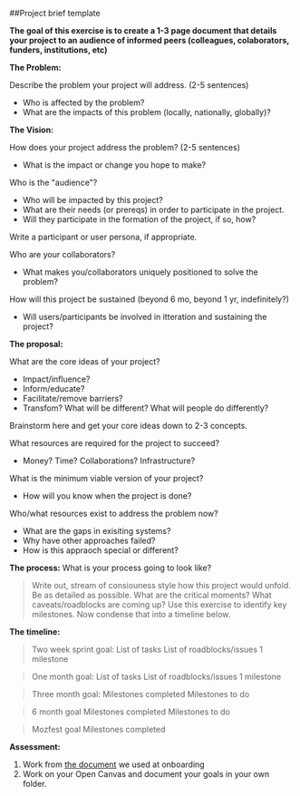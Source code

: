 ##Project brief template

**The goal of this exercise is to create a 1-3 page document that details your project to an audience of informed peers (colleagues, colaborators, funders, institutions, etc)** 

**The Problem:** 

Describe the problem your project will address. (2-5 sentences) 
- Who is affected by the problem?
- What are the impacts of this problem (locally, nationally, globally)?
    
**The Vision:** 
 
How does your project address the problem? (2-5 sentences)
- What is the impact or change you hope to make?
 
Who is the "audience"? 
- Who will be impacted by this project?
- What are their needs (or prereqs) in order to participate in the project.
- Will they participate in the formation of the project, if so, how?
 
Write a participant or user persona, if appropriate.
 
Who are your collaborators? 
- What makes you/collaborators uniquely positioned to solve the problem?

How will this project be sustained (beyond 6 mo, beyond 1 yr, indefinitely?)
- Will users/participants be involved in itteration and sustaining the project?
 
**The proposal:** 
 
What are the core ideas of your project?
- Impact/influence? 
- Inform/educate? 
- Facilitate/remove barriers? 
- Transfom? What will be different? What will people do differently?

Brainstorm here and get your core ideas down to 2-3 concepts. 
  
What resources are required for the project to succeed?
- Money? Time? Collaborations? Infrastructure?
 
What is the minimum viable version of your project?
- How will you know when the project is done?
 
Who/what resources exist to address the problem now?
- What are the gaps in exisiting systems? 
- Why have other approaches failed?
- How is this appraoch special or different?
 
**The process:** 
What is your process going to look like? 
 > Write out, stream of consiouness style how this project would unfold. Be as detailed as possible. What are the critical moments? What caveats/roadblocks are coming up? Use this exercise to identify key milestones. Now condense that into a timeline below. 
 
**The timeline:** 
 > Two week sprint goal:
    List of tasks
    List of roadblocks/issues
    1 milestone
    
 > One month goal: 
    List of tasks
    List of roadblocks/issues
    1 milestone
    
 > Three month goal:
    Milestones completed
    Milestones to do
    
 > 6 month goal
    Milestones completed
    Milestones to do
    
 > Mozfest goal
    Milestones completed
 
  **Assessment:** 
  
  
1. Work from [the document](https://gist.github.com/auremoser/9461e9ea62c5b3d7b87794158db4342c) we used at onboarding 
2. Work on your Open Canvas and document your goals in your own folder.
